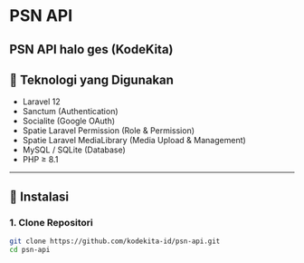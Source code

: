 # PSN API

## **PSN API** halo ges (KodeKita)

## 🔧 Teknologi yang Digunakan

-   Laravel 12
-   Sanctum (Authentication)
-   Socialite (Google OAuth)
-   Spatie Laravel Permission (Role & Permission)
-   Spatie Laravel MediaLibrary (Media Upload & Management)
-   MySQL / SQLite (Database)
-   PHP ≥ 8.1

---

## 🚀 Instalasi

### 1. Clone Repositori

```bash
git clone https://github.com/kodekita-id/psn-api.git
cd psn-api
```
